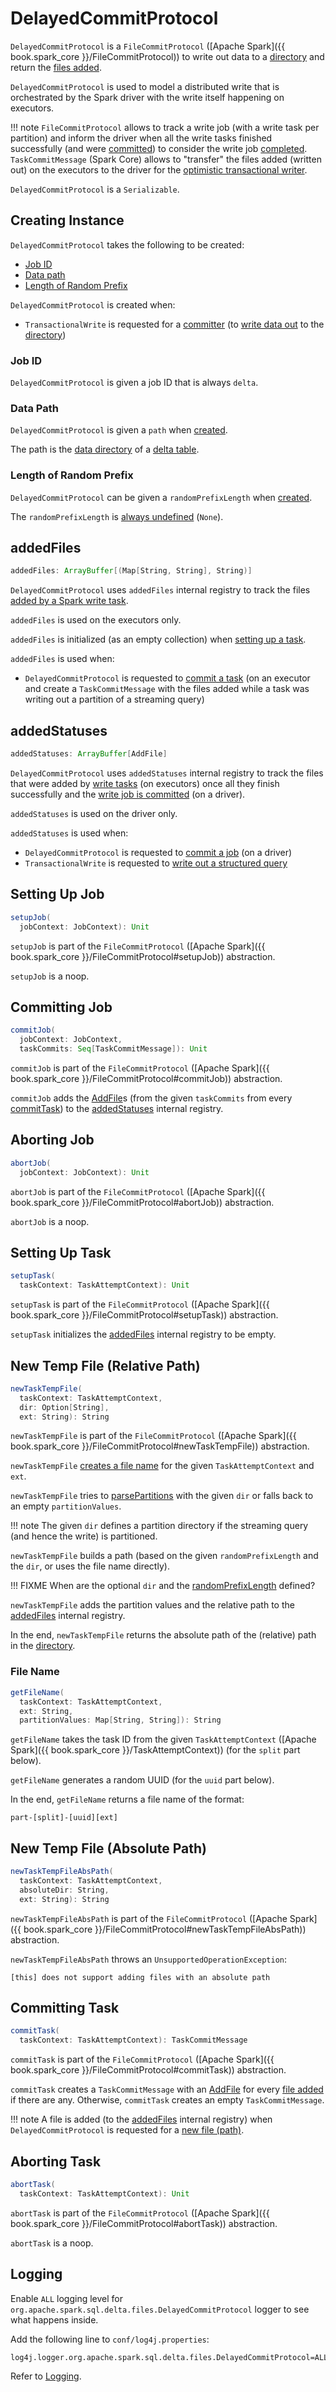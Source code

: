 # DelayedCommitProtocol

`DelayedCommitProtocol` is a `FileCommitProtocol` ([Apache Spark]({{ book.spark_core }}/FileCommitProtocol)) to write out data to a [directory](#path) and return the [files added](#addedStatuses).

`DelayedCommitProtocol` is used to model a distributed write that is orchestrated by the Spark driver with the write itself happening on executors.

!!! note
    `FileCommitProtocol` allows to track a write job (with a write task per partition) and inform the driver when all the write tasks finished successfully (and were [committed](#commitTask)) to consider the write job [completed](#commitJob). `TaskCommitMessage` (Spark Core) allows to "transfer" the files added (written out) on the executors to the driver for the [optimistic transactional writer](TransactionalWrite.md#writeFiles).

`DelayedCommitProtocol` is a `Serializable`.

## Creating Instance

`DelayedCommitProtocol` takes the following to be created:

* [Job ID](#jobId)
* [Data path](#path)
* [Length of Random Prefix](#randomPrefixLength)

`DelayedCommitProtocol` is created when:

* `TransactionalWrite` is requested for a [committer](TransactionalWrite.md#getCommitter) (to [write data out](TransactionalWrite.md#writeFiles) to the [directory](#path))

### <span id="jobId"> Job ID

`DelayedCommitProtocol` is given a job ID that is always `delta`.

### <span id="path"> Data Path

`DelayedCommitProtocol` is given a `path` when [created](#creating-instance).

The path is the [data directory](DeltaLog.md#dataPath) of a [delta table](DeltaLog.md).

### <span id="randomPrefixLength"> Length of Random Prefix

`DelayedCommitProtocol` can be given a `randomPrefixLength` when [created](#creating-instance).

The `randomPrefixLength` is [always undefined](TransactionalWrite.md#getCommitter) (`None`).

## <span id="addedFiles"> addedFiles

```scala
addedFiles: ArrayBuffer[(Map[String, String], String)]
```

`DelayedCommitProtocol` uses `addedFiles` internal registry to track the files [added by a Spark write task](#newTaskTempFile).

`addedFiles` is used on the executors only.

`addedFiles` is initialized (as an empty collection) when [setting up a task](#setupTask).

`addedFiles` is used when:

* `DelayedCommitProtocol` is requested to [commit a task](#commitTask) (on an executor and create a `TaskCommitMessage` with the files added while a task was writing out a partition of a streaming query)

## <span id="addedStatuses"> addedStatuses

```scala
addedStatuses: ArrayBuffer[AddFile]
```

`DelayedCommitProtocol` uses `addedStatuses` internal registry to track the files that were added by [write tasks](#commitTask) (on executors) once all they finish successfully and the [write job is committed](#commitJob) (on a driver).

`addedStatuses` is used on the driver only.

`addedStatuses` is used when:

* `DelayedCommitProtocol` is requested to [commit a job](#commitJob) (on a driver)
* `TransactionalWrite` is requested to [write out a structured query](TransactionalWrite.md#writeFiles)

## <span id="setupJob"> Setting Up Job

```scala
setupJob(
  jobContext: JobContext): Unit
```

`setupJob` is part of the `FileCommitProtocol` ([Apache Spark]({{ book.spark_core }}/FileCommitProtocol#setupJob)) abstraction.

`setupJob` is a noop.

## <span id="commitJob"> Committing Job

```scala
commitJob(
  jobContext: JobContext,
  taskCommits: Seq[TaskCommitMessage]): Unit
```

`commitJob` is part of the `FileCommitProtocol` ([Apache Spark]({{ book.spark_core }}/FileCommitProtocol#commitJob)) abstraction.

`commitJob` adds the [AddFile](AddFile.md)s (from the given `taskCommits` from every [commitTask](#commitTask)) to the [addedStatuses](#addedStatuses) internal registry.

## <span id="abortJob"> Aborting Job

```scala
abortJob(
  jobContext: JobContext): Unit
```

`abortJob` is part of the `FileCommitProtocol` ([Apache Spark]({{ book.spark_core }}/FileCommitProtocol#abortJob)) abstraction.

`abortJob` is a noop.

## <span id="setupTask"> Setting Up Task

```scala
setupTask(
  taskContext: TaskAttemptContext): Unit
```

`setupTask` is part of the `FileCommitProtocol` ([Apache Spark]({{ book.spark_core }}/FileCommitProtocol#setupTask)) abstraction.

`setupTask` initializes the [addedFiles](#addedFiles) internal registry to be empty.

## <span id="newTaskTempFile"> New Temp File (Relative Path)

```scala
newTaskTempFile(
  taskContext: TaskAttemptContext,
  dir: Option[String],
  ext: String): String
```

`newTaskTempFile` is part of the `FileCommitProtocol` ([Apache Spark]({{ book.spark_core }}/FileCommitProtocol#newTaskTempFile)) abstraction.

`newTaskTempFile` [creates a file name](#getFileName) for the given `TaskAttemptContext` and `ext`.

`newTaskTempFile` tries to [parsePartitions](#parsePartitions) with the given `dir` or falls back to an empty `partitionValues`.

!!! note
    The given `dir` defines a partition directory if the streaming query (and hence the write) is partitioned.

`newTaskTempFile` builds a path (based on the given `randomPrefixLength` and the `dir`, or uses the file name directly).

!!! FIXME
    When are the optional `dir` and the [randomPrefixLength](#randomPrefixLength) defined?

`newTaskTempFile` adds the partition values and the relative path to the [addedFiles](#addedFiles) internal registry.

In the end, `newTaskTempFile` returns the absolute path of the (relative) path in the [directory](#path).

### <span id="getFileName"> File Name

```scala
getFileName(
  taskContext: TaskAttemptContext,
  ext: String,
  partitionValues: Map[String, String]): String
```

`getFileName` takes the task ID from the given `TaskAttemptContext` ([Apache Spark]({{ book.spark_core }}/TaskAttemptContext)) (for the `split` part below).

`getFileName` generates a random UUID (for the `uuid` part below).

In the end, `getFileName` returns a file name of the format:

```text
part-[split]-[uuid][ext]
```

## <span id="newTaskTempFileAbsPath"> New Temp File (Absolute Path)

```scala
newTaskTempFileAbsPath(
  taskContext: TaskAttemptContext,
  absoluteDir: String,
  ext: String): String
```

`newTaskTempFileAbsPath` is part of the `FileCommitProtocol` ([Apache Spark]({{ book.spark_core }}/FileCommitProtocol#newTaskTempFileAbsPath)) abstraction.

`newTaskTempFileAbsPath` throws an `UnsupportedOperationException`:

```text
[this] does not support adding files with an absolute path
```

## <span id="commitTask"> Committing Task

```scala
commitTask(
  taskContext: TaskAttemptContext): TaskCommitMessage
```

`commitTask` is part of the `FileCommitProtocol` ([Apache Spark]({{ book.spark_core }}/FileCommitProtocol#commitTask)) abstraction.

`commitTask` creates a `TaskCommitMessage` with an [AddFile](AddFile.md) for every [file added](#addedFiles) if there are any. Otherwise, `commitTask` creates an empty `TaskCommitMessage`.

!!! note
    A file is added (to the [addedFiles](#addedFiles) internal registry) when `DelayedCommitProtocol` is requested for a [new file (path)](#newTaskTempFile).

## <span id="abortTask"> Aborting Task

```scala
abortTask(
  taskContext: TaskAttemptContext): Unit
```

`abortTask` is part of the `FileCommitProtocol` ([Apache Spark]({{ book.spark_core }}/FileCommitProtocol#abortTask)) abstraction.

`abortTask` is a noop.

## Logging

Enable `ALL` logging level for `org.apache.spark.sql.delta.files.DelayedCommitProtocol` logger to see what happens inside.

Add the following line to `conf/log4j.properties`:

```text
log4j.logger.org.apache.spark.sql.delta.files.DelayedCommitProtocol=ALL
```

Refer to [Logging](spark-logging.md).
